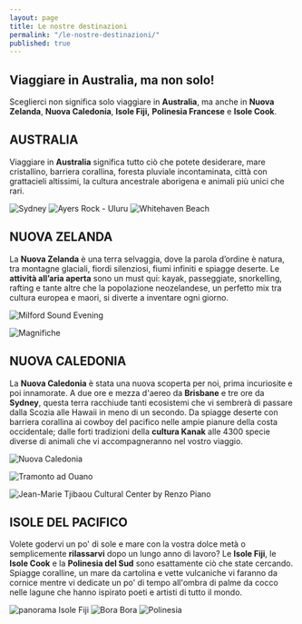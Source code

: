 ```yaml
---
layout: page
title: Le nostre destinazioni
permalink: "/le-nostre-destinazioni/"
published: true
---
```


## Viaggiare in Australia, ma non solo!
Sceglierci non significa solo viaggiare in **Australia**, ma anche in **Nuova Zelanda**, **Nuova Caledonia**, **Isole Fiji,**  **Polinesia Francese** e **Isole Cook**.


## AUSTRALIA ##


Viaggiare in **Australia** significa tutto ciò che potete desiderare, mare cristallino, barriera corallina, foresta pluviale incontaminata, città con grattacieli altissimi, la cultura ancestrale aborigena e animali più unici che rari.


![Sydney](/images/destinazioni/sydney.jpg)
![Ayers Rock - Uluru](/images/destinazioni/uluru.jpg)
![Whitehaven Beach](/images/destinazioni/Whitehaven-Beach-on-Whitsunday-Island-courtesy-of-Tourism-Queensland-1024x684)

## NUOVA ZELANDA ##



La **Nuova Zelanda** è una terra selvaggia, dove la parola d’ordine è natura, tra montagne glaciali, fiordi silenziosi, fiumi infiniti e spiagge deserte. Le **attività all’aria aperta** sono un must qui: kayak, passeggiate, snorkelling, rafting e tante altre che la popolazione neozelandese, un perfetto mix tra cultura europea e maori, si diverte a inventare ogni giorno.

![Milford Sound Evening](/images/destinazioni/Milford-Sound-Evening-40x601.jpg)

![Magnifiche](/images/destinazioni/grotta.jpg)
<!--
Questa immagine è da trovare
![Paesaggio nuvole New Zealand](http://wallpapersus.com/wp-content/uploads/2012/03/landscapes-new-zealand-cloud.jpg)
-->

## NUOVA CALEDONIA ##



La **Nuova Caledonia** è stata una nuova scoperta per noi, prima incuriosite e poi innamorate. A due ore e mezza d'aereo da  **Brisbane** e tre ore da **Sydney**, questa terra racchiude tanti ecosistemi che vi sembrerà di passare dalla Scozia alle Hawaii in meno di un secondo. Da spiagge deserte con barriera corallina ai cowboy del pacifico nelle ampie pianure della costa occidentale; dalle forti tradizioni della **cultura Kanak** alle 4300 specie diverse di animali che vi accompagneranno nel vostro viaggio.

![Nuova Caledonia](/images/destinazioni/Nuova_Caledonia.jpg)

![Tramonto ad Ouano](/images/destinazioni/Ouano-sunset-4.JPG)

![Jean-Marie Tjibaou Cultural Center by Renzo Piano](/images/destinazioni/construire-public2.jpg)


## ISOLE DEL PACIFICO
Volete godervi un po' di sole e mare con la vostra dolce metà o semplicemente **rilassarvi** dopo un lungo anno di lavoro? Le **Isole Fiji**, le **Isole Cook** e la **Polinesia del Sud** sono esattamente ciò che state cercando. Spiagge coralline, un mare da cartolina e vette vulcaniche vi faranno da cornice mentre vi dedicate un po' di tempo all'ombra di palme da cocco nelle lagune che hanno ispirato poeti e artisti di tutto il mondo.

![panorama Isole Fiji](/images/115450.jpeg)
![Bora Bora](/images/borabora.jpg)
![Polinesia](/images/destinazioni/207_polinesia_fiji_beqa_view_racconti_di_viaggio_manuela_lamanu_manzotti.jpg)
